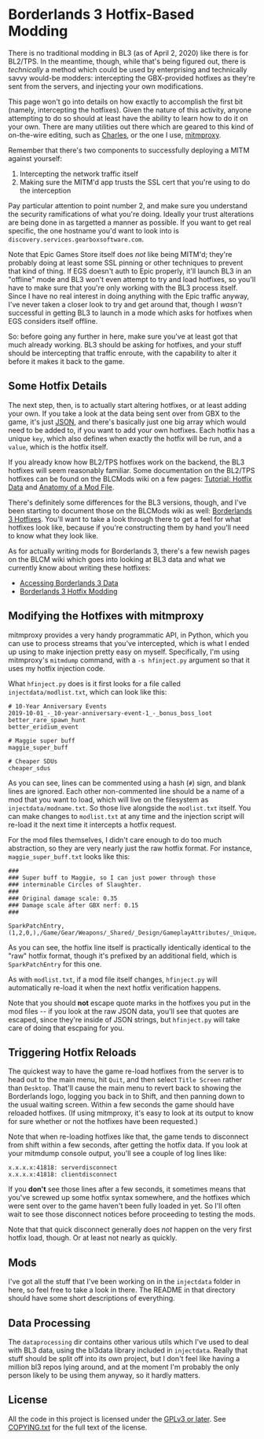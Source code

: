 Borderlands 3 Hotfix-Based Modding
==================================

There is no traditional modding in BL3 (as of April 2, 2020) like there
is for BL2/TPS.  In the meantime, though, while that's being figured out,
there is *technically* a method which could be used by enterprising and
technically savvy would-be modders: intercepting the GBX-provided
hotfixes as they're sent from the servers, and injecting your own
modifications.

This page won't go into details on how exactly to accomplish the first
bit (namely, intercepting the hotfixes).  Given the nature of this
activity, anyone attempting to do so should at least have the ability
to learn how to do it on your own.  There are many utilities out there
which are geared to this kind of on-the-wire editing, such as
[Charles](https://www.charlesproxy.com/), or the one I use,
[mitmproxy](https://mitmproxy.org/).

Remember that there's two components to successfully deploying a
MITM against yourself:

1. Intercepting the network traffic itself
2. Making sure the MITM'd app trusts the SSL cert that you're using
   to do the interception

Pay particular attention to point number 2, and make sure you
understand the security ramifications of what you're doing.  Ideally
your trust alterations are being done in as targetted a manner as
possible.  If you want to get real specific, the one hostname you'd
want to look into is `discovery.services.gearboxsoftware.com`.

Note that Epic Games Store itself does *not* like being MITM'd; they're
probably doing at least some SSL pinning or other techniques to prevent
that kind of thing.  If EGS doesn't auth to Epic properly, it'll launch
BL3 in an "offline" mode and BL3 won't even attempt to try and load
hotfixes, so you'll have to make sure that you're only working with the
BL3 process itself.  Since I have no real interest in doing anything
with the Epic traffic anyway, I've never taken a closer look to try and
get around that, though I *wasn't* successful in getting BL3 to launch
in a mode which asks for hotfixes when EGS considers itself offline.

So: before going any further in here, make sure you've at least got
that much already working.  BL3 should be asking for hotfixes, and
your stuff should be intercepting that traffic enroute, with the
capability to alter it before it makes it back to the game.

Some Hotfix Details
-------------------

The next step, then, is to actually start altering hotfixes, or
at least adding your own.  If you take a look at the data being
sent over from GBX to the game, it's just
[JSON](https://en.wikipedia.org/wiki/JSON), and there's basically
just one big array which would need to be added to, if you want
to add your own hotfixes.  Each hotfix has a unique `key`, which
also defines when exactly the hotfix will be run, and a `value`,
which is the hotfix itself.

If you already know how BL2/TPS hotfixes work on the backend,
the BL3 hotfixes will seem reasonably familiar.  Some documentation
on the BL2/TPS hotfixes can be found on the BLCMods wiki on a
few pages: [Tutorial: Hotfix Data](https://github.com/BLCM/BLCMods/wiki/Tutorial:-Hotfix-Data#internal-structure)
and [Anatomy of a Mod File](https://github.com/BLCM/BLCMods/wiki/Anatomy-of-a-Mod-File#hotfixes).

There's definitely some differences for the BL3 versions, though,
and I've been starting to document those on the BLCMods wiki as
well: [Borderlands 3 Hotfixes](https://github.com/BLCM/BLCMods/wiki/Borderlands-3-Hotfixes).
You'll want to take a look through there to get a feel for what
hotfixes look like, because if you're constructing them by hand
you'll need to know what they look like.

As for actually writing mods for Borderlands 3, there's a few
newish pages on the BLCM wiki which goes into looking at BL3
data and what we currently know about writing these hotfixes:

 - [Accessing Borderlands 3 Data](https://github.com/BLCM/BLCMods/wiki/Accessing-Borderlands-3-Data)
 - [Borderlands 3 Hotfix Modding](https://github.com/BLCM/BLCMods/wiki/Borderlands-3-Hotfix-Modding)

Modifying the Hotfixes with mitmproxy
-------------------------------------

mitmproxy provides a very handy programmatic API, in Python, which
you can use to process streams that you've intercepted, which is
what I ended up using to make injection pretty easy on myself.
Specifically, I'm using mitmproxy's `mitmdump` command, with a
`-s hfinject.py` argument so that it uses my hotfix injection code.

What `hfinject.py` does is it first looks for a file called
`injectdata/modlist.txt`, which can look like this:

    # 10-Year Anniversary Events
    2019-10-01_-_10-year-anniversary-event-1_-_bonus_boss_loot
    better_rare_spawn_hunt
    better_eridium_event

    # Maggie super buff
    maggie_super_buff

    # Cheaper SDUs
    cheaper_sdus

As you can see, lines can be commented using a hash (`#`) sign,
and blank lines are ignored.  Each other non-commented line
should be a name of a mod that you want to load, which will
live on the filesystem as `injectdata/modname.txt`.  So those
live alongside the `modlist.txt` itself.  You can make changes
to `modlist.txt` at any time and the injection script will
re-load it the next time it intercepts a hotfix request.

For the mod files themselves, I didn't care enough to do too
much abstraction, so they are very nearly just the raw hotfix
format.  For instance, `maggie_super_buff.txt` looks like this:

    ###
    ### Super buff to Maggie, so I can just power through those
    ### interminable Circles of Slaughter.
    ###
    ### Original damage scale: 0.35
    ### Damage scale after GBX nerf: 0.15
    ###

    SparkPatchEntry,(1,2,0,),/Game/Gear/Weapons/_Shared/_Design/GameplayAttributes/_Unique/DataTable_WeaponBalance_Unique_JAK.DataTable_WeaponBalance_Unique_JAK,PS_Maggie,DamageScale_2_4F6EF14648BA8F2AE9217DAFEA60EE53,0,,50.000000

As you can see, the hotfix line itself is practically identically
identical to the "raw" hotfix format, though it's prefixed by
an additional field, which is `SparkPatchEntry` for this one.

As with `modlist.txt`, if a mod file itself changes, `hfinject.py`
will automatically re-load it when the next hotfix verification
happens.

Note that you should **not** escape quote marks in the hotfixes
you put in the mod files -- if you look at the raw JSON data,
you'll see that quotes are escaped, since they're inside of
JSON strings, but `hfinject.py` will take care of doing that
escpaing for you.

Triggering Hotfix Reloads
-------------------------

The quickest way to have the game re-load hotfixes from the server
is to head out to the main menu, hit `Quit`, and then select
`Title Screen` rather than `Desktop`.  That'll cause the main
menu to revert back to showing the Borderlands logo, logging you
back in to Shift, and then panning down to the usual waiting screen.
Within a few seconds the game should have reloaded hotfixes.
(If using mitmproxy, it's easy to look at its output to know for
sure whether or not the hotfixes have been requested.)

Note that when re-loading hotfixes like that, the game tends to
disconnect from shift within a few seconds, after getting the
hotfix data.  If you look at your mitmdump console output, you'll
see a couple of log lines like:

    x.x.x.x:41818: serverdisconnect
    x.x.x.x:41818: clientdisconnect

If you **don't** see those lines after a few seconds, it
sometimes means that you've screwed up some hotfix syntax
somewhere, and the hotfixes which were sent over to the game
haven't been fully loaded in yet.  So I'll often wait to see
those disconnect notices before proceeding to testing the mods.

Note that that quick disconnect generally does *not* happen
on the very first hotfix load, though.  Or at least not nearly
as quickly.

Mods
----

I've got all the stuff that I've been working on in the `injectdata`
folder in here, so feel free to take a look in there.  The README
in that directory should have some short descriptions of everything.

Data Processing
---------------

The `dataprocessing` dir contains other various utils which I've used
to deal with BL3 data, using the bl3data library included in `injectdata`.
Really that stuff should be split off into its own project, but I
don't feel like having a million bl3 repos lying around, and at the
moment I'm probably the only person likely to be using them anyway, so
it hardly matters.

License
-------

All the code in this project is licensed under the
[GPLv3 or later](https://www.gnu.org/licenses/quick-guide-gplv3.html).
See [COPYING.txt](COPYING.txt) for the full text of the license.

